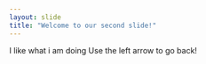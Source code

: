 ```yaml
---
layout: slide
title: "Welcome to our second slide!"
---
```

I like what i am doing
Use the left arrow to go back!
